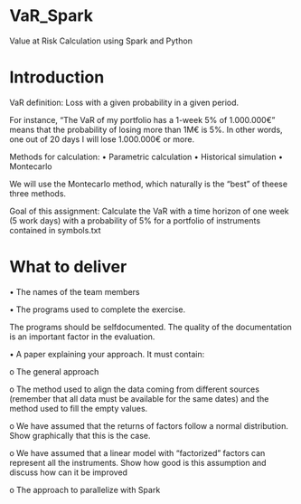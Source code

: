 # VaR_Spark
Value at Risk Calculation using Spark and Python 

# Introduction

VaR definition: Loss with a given probability in a given period.

For instance, “The VaR of my portfolio has a 1-week 5% of 1.000.000€” means that the
probability of losing more than 1M€ is 5%. In other words, one out of 20 days I will lose
1.000.000€ or more.

Methods for calculation:
• Parametric calculation
• Historical simulation
• Montecarlo

We will use the Montecarlo method, which naturally is the “best” of theese three
methods.

Goal of this assignment: Calculate the VaR with a time horizon of one week (5 work
days) with a probability of 5% for a portfolio of instruments contained in symbols.txt

# What to deliver

• The names of the team members

• The programs used to complete the exercise. 

The programs should be selfdocumented. The quality of the documentation is an important factor in the
evaluation.


• A paper explaining your approach. It must contain:

  o The general approach
	
  o The method used to align the data coming from different sources (remember
that all data must be available for the same dates) and the method used to fill
the empty values.

  o We have assumed that the returns of factors follow a normal distribution.
Show graphically that this is the case.

o We have assumed that a linear model with “factorized” factors can represent
all the instruments. Show how good is this assumption and discuss how can it
be improved

  o The approach to parallelize with Spark
